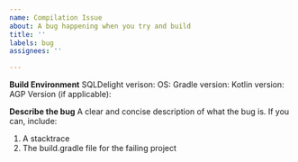```yaml
---
name: Compilation Issue
about: A bug happening when you try and build
title: ''
labels: bug
assignees: ''

---
```


**Build Environment**
SQLDelight verison:
OS:
Gradle version:
Kotlin version:
AGP Version (if applicable):

**Describe the bug**
A clear and concise description of what the bug is. If you can, include:
1. A stacktrace
2. The build.gradle file for the failing project
